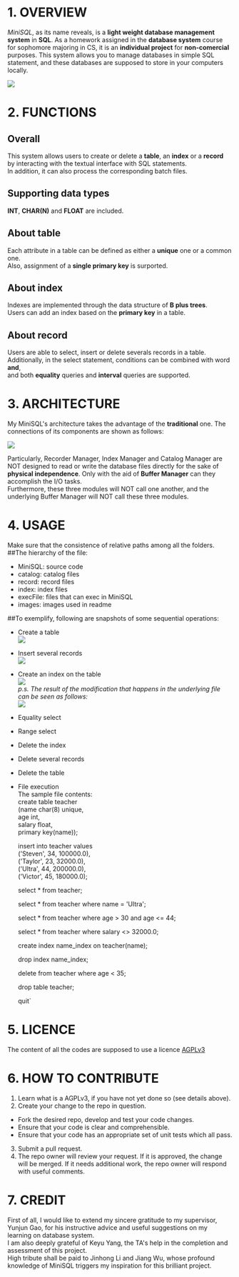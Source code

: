# 1. OVERVIEW
*MiniSQL*, as its name reveals, is a **light weight database management system** in **SQL**.
As a homework assigned in the **database system** course for sophomore majoring in CS,
it is an **individual project** for **non-comercial** purposes.
This system allows you to manage databases in simple SQL statement,
and these databases are supposed to store in your computers locally.

![](./images/overview_1.png)

# 2. FUNCTIONS
## Overall
This system allows users to create or delete a **table**, an **index** or a **record** 
by interacting with the textual interface with SQL statements.  
In addition, it can also process the corresponding batch files.  

## Supporting data types
**INT**, **CHAR(N)** and **FLOAT** are included.  

## About table
Each attribute in a table can be defined as either a **unique** one or a common one.  
Also, assignment of a **single primary key** is surported.  

## About index
Indexes are implemented through the data structure of **B plus trees**.  
Users can add an index based on the **primary key** in a table.  

## About record
Users are able to select, insert or delete severals records in a table.  
Additionally, in the select statement, conditions can be combined with word **and**,  
and both **equality** queries and **interval** queries are supported.  

# 3. ARCHITECTURE
My MiniSQL's architecture takes the advantage of the **traditional** one. The connections
of its components are shown as follows:

![](./images/architecture_1.png)  

Particularly, Recorder Manager, Index Manager and Catalog Manager are NOT designed to 
read or write the database files directly for the sake of **physical independence**.
Only with the aid of **Buffer Manager** can they accomplish the I/O tasks.  
Furthermore, these three modules will NOT call one another, and the underlying Buffer 
Manager will NOT call these three modules.

# 4. USAGE
Make sure that the consistence of relative paths among all the folders.
##The hierarchy of the file:
- MiniSQL: source code
- catalog: catalog files
- record: record files
- index: index files
- execFile: files that can exec in MiniSQL
- images: images used in readme  

##To exemplify, following are snapshots of some sequential operations:
- Create a table  
![](./images/usage_1.png)  
- Insert several records  
![](./images/usage_2.png)  
- Create an index on the table  
![](./images/usage_3.png)   
*p.s. The result of the modification that happens in the underlying file can be seen as follows:*  
![](./images/usage_4.png)  
- Equality select  
- Range select  
- Delete the index  
- Delete several records  
- Delete the table  
- File execution  
The sample file contents:  
    create table teacher  
    (name char(8) unique,  
    age int,  
    salary float,  
    primary key(name));  
  
    insert into teacher values  
	  ('Steven', 34, 100000.0),  
	  ('Taylor', 23, 32000.0),  
	  ('Ultra', 44, 200000.0),  
	  ('Victor', 45, 180000.0);  
  
    select * from teacher;  
  
    select * from teacher where name = 'Ultra';  
  
    select * from teacher where age > 30 and age <= 44;  
  
    select * from teacher where salary <> 32000.0;  
  
    create index name_index on teacher(name);  
  
    drop index name_index;  
  
    delete from teacher where age < 35;  
  
    drop table teacher;  
  
    quit`  
  
# 5. LICENCE
The content of all the codes are supposed to use a licence [AGPLv3](./LICENSE)  

# 6. HOW TO CONTRIBUTE
1. Learn what is a AGPLv3, if you have not yet done so (see details above).  
2.  Create your change to the repo in question.
- Fork the desired repo, develop and test your code changes.
- Ensure that your code is clear and comprehensible.
- Ensure that your code has an appropriate set of unit tests which all pass.
3. Submit a pull request.
4. The repo owner will review your request. If it is approved, the change will be merged. If it needs additional work, the repo owner will respond with useful comments.

# 7. CREDIT
First of all, I would like to extend my sincere gratitude to my supervisor, Yunjun Gao, for his instructive advice and useful suggestions on my learning on database system.   
I am also deeply grateful of Keyu Yang, the TA's help in the completion and assessment of this project.  
High tribute shall be paid to Jinhong Li and Jiang Wu, whose profound knowledge of MiniSQL triggers my inspiration for this brilliant project.  
